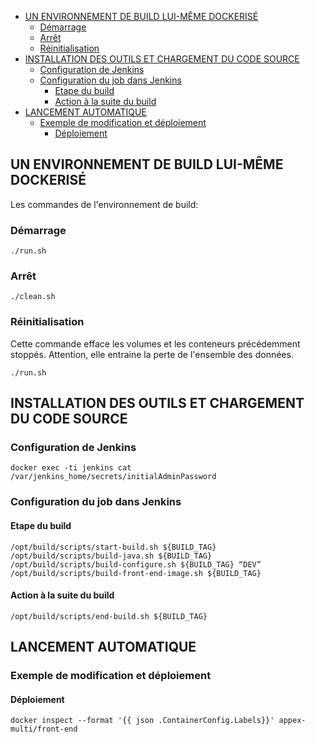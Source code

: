 
- [UN ENVIRONNEMENT DE BUILD LUI-MÊME DOCKERISÉ](#un-environnement-de-build-lui-mme-dockeris)
    - [Démarrage](#dmarrage)
    - [Arrêt](#arrt)
    - [Réinitialisation](#rinitialisation)
- [INSTALLATION DES OUTILS ET CHARGEMENT DU CODE SOURCE](#installation-des-outils-et-chargement-du-code-source)
    - [Configuration de Jenkins](#configuration-de-jenkins)
    - [Configuration du job dans Jenkins](#configuration-du-job-dans-jenkins)
        - [Etape du build](#etape-du-build)
        - [Action à la suite du build](#action--la-suite-du-build)
- [LANCEMENT AUTOMATIQUE](#lancement-automatique)
    - [Exemple de modification et déploiement](#exemple-de-modification-et-dploiement)
        - [Déploiement](#dploiement)

## UN ENVIRONNEMENT DE BUILD LUI-MÊME DOCKERISÉ

Les commandes de l'environnement de build:

### Démarrage
```
./run.sh
```

### Arrêt
```
./clean.sh
```

### Réinitialisation

Cette commande efface les volumes et les conteneurs précédemment stoppés.
Attention, elle entraine la perte de l'ensemble des données.
```
./run.sh
```

## INSTALLATION DES OUTILS ET CHARGEMENT DU CODE SOURCE

### Configuration de Jenkins

```
docker exec -ti jenkins cat /var/jenkins_home/secrets/initialAdminPassword
```

### Configuration du job dans Jenkins

#### Etape du build

```
/opt/build/scripts/start-build.sh ${BUILD_TAG} 
/opt/build/scripts/build-java.sh ${BUILD_TAG} 
/opt/build/scripts/build-configure.sh ${BUILD_TAG} “DEV”
/opt/build/scripts/build-front-end-image.sh ${BUILD_TAG} 
```

#### Action à la suite du build

```
/opt/build/scripts/end-build.sh ${BUILD_TAG}
```

## LANCEMENT AUTOMATIQUE

### Exemple de modification et déploiement

#### Déploiement

```
docker inspect --format '{{ json .ContainerConfig.Labels}}' appex-multi/front-end
```




